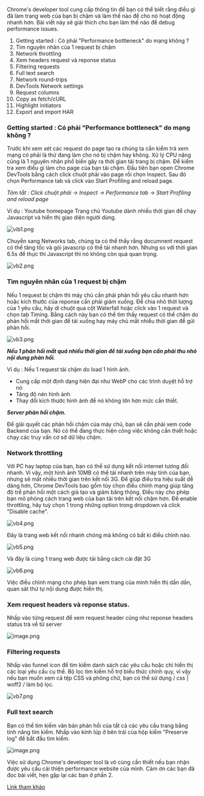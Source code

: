 Chrome's developer tool cung cấp thông tin để bạn có thể biết rằng điều gì đã làm trang web của bạn bị chậm và làm thế nào để cho nó hoạt động nhanh hơn. Bài viết này sẽ giải thích cho bạn làm thế nào để debug performance issues.
1. Getting started : Có phải "Performance bottleneck" do mạng không ?
2. Tìm nguyên nhân của 1 request bị chậm
3. Network throttling
4. Xem headers request và reponse status
5. Filtering requests
6. Full text search
7. Network round-trips
8. DevTools Network settings
9. Request columns
10. Copy as fetch/cURL
11. Highlight initiators
12. Export and import HAR

### Getting started : Có phải "Performance bottleneck" do mạng không ?
Trước khi xem xét các request do page tạo ra chúng ta cần kiểm trả xem mạng có phải là thứ đang làm cho nó bị chậm hay không. Xử lý CPU nặng cũng là 1 nguyên nhân phổ biến gây ra thời gian tải trang bị chậm. 
Để kiểm tra xem điều gì làm cho page của bạn tải chậm. Đầu tiên bạn open Chrome DevTools bằng cách click chuột phải vào page rồi chọn Inspect. Sau đó chọn Performance tab và click vào Start Profiling and reload page.

*Tóm tắt : Click chuột phải -> Inspect -> Performance tab -> Start Profiling and reload page*

Ví dụ : Youtube homepage 
Trang chủ Youtube dành nhiều thời gian để chạy Javascript và hiển thị giao diện người dùng.

![vib1.png](https://images.viblo.asia/bdb7007c-c63c-44b4-a927-22a68f395d34.png)

Chuyển sang Networks tab, chúng ta có thể thấy rằng documnent request có thể  tăng tốc và gói javascrip có thể tải nhanh hơn. Nhưng so với thời gian 6.5s để thực thi Javascript thì nó không còn quá quan trọng.

![vb2.png](https://images.viblo.asia/afb991b5-2eb9-47e8-9c9b-e3a05767a025.png)

### Tìm nguyên nhân của 1 request bị chậm
Nếu 1 request bị chậm thì máy chủ cần phải phản hồi yêu cầu nhanh hơn hoặc kích thước của reponse cần phải giảm xuống. Để chia nhỏ thời lượng của 1 yêu cầu, hãy di chuột qua cột Waterfall hoặc click vào 1 request và chọn tab Timing. Bằng cách này bạn có thể tìm thấy request có thể chậm do phản hồi mất thời gian để tải xuống hay máy chủ mất nhiều thời gian để gửi phản hồi.

![vb3.png](https://images.viblo.asia/8543e518-e018-476d-a248-f93544966beb.png)

***Nếu 1 phản hồi mất quá nhiều thời gian để tải xuống bạn cần phải thu nhỏ nội dung phản hồi.***

Ví dụ : Nếu 1 request tải chậm do load 1 hình ảnh.
* Cung cấp một định dạng hiện đại như WebP cho các trình duyệt hỗ trợ nó
* Tăng độ nén hình ảnh
* Thay đổi kích thước hình ảnh để nó không lớn hơn mức cần thiết.

***Server phản hồi chậm.***

Để giải quyết các phản hồi chậm của máy chủ, bạn sẽ cần phải xem code Backend của bạn. Nó có thể đang thực hiện công việc không cần thiết hoặc chạy các truy vấn cơ sở dữ liệu chậm.

### Network throttling

Với PC hay laptop của bạn, bạn có thể sử dụng kết nối internet tương đối nhanh. Vì vậy, một hình ảnh 10MB có thể tải nhanh trên máy tính của bạn, nhưng sẽ mất nhiều thời gian trên kết nối 3G. 
Để giúp điều tra hiệu suất dễ dàng hơn, Chrome DevTools bao gồm tùy chọn điều chỉnh mạng giúp tăng độ trễ phản hồi một cách giả tạo và giảm băng thông. Điều này cho phép bạn mô phỏng cách trang web của bạn tải trên kết nối chậm hơn.
Để enable throttling, hãy tuỳ chọn 1 trong những option trong dropdown và click "Disable cache".

![vb4.png](https://images.viblo.asia/0d03a031-9975-4c0d-8625-3ca7aea8baf2.png)

Đây là trang web kết nối nhanh chóng mà không có bất kì điều chỉnh nào.

![vb5.png](https://images.viblo.asia/5a5408e2-ee6f-44f4-a38e-5b53109ca7ea.png)

Và đây là cùng 1 trang web được tải bằng cách cài đặt 3G

![vb6.png](https://images.viblo.asia/365b19f9-605c-4877-a4b0-69068109b8dd.png)

Việc điều chỉnh mạng cho phép bạn xem trang của mình hiển thị dần dần, quan sát thứ tự nội dung được hiển thị.

### Xem request headers và reponse status.
Nhấp vào từng request để xem request header cũng như reponse headers status trả về từ server

![image.png](https://images.viblo.asia/7443409b-5ea6-4930-ac44-fc70f112a67f.png)

### Filtering requests

Nhấp vào funnel icon để tìm kiếm danh sách các yêu cầu hoặc chỉ hiển thị các loại yêu cầu cụ thể.
Bộ lọc tìm kiếm hỗ trợ biểu thức chính quy, vì vậy nếu bạn muốn xem cả tệp CSS và phông chữ, bạn có thể sử dụng / css | woff2 / làm bộ lọc.

![vb7.png](https://images.viblo.asia/fe0aabed-d512-4acd-9e5b-9cb623ab3b55.png)
### Full text search 

Bạn có thể tìm kiếm văn bản phản hồi của tất cả các yêu cầu trang bằng tính năng tìm kiếm. Nhấp vào kính lúp ở bên trái của hộp kiểm "Preserve log" để bắt đầu tìm kiếm.

![image.png](https://images.viblo.asia/b9e8f99c-7480-46f6-8c0e-c888ff6170d9.png)

Việc sử dụng Chrome's developer tool là vô cùng cần thiết nếu bạn nhận được yêu cầu cải thiện performance website của mình. Cảm ơn các bạn đã đọc bài viết, hẹn gặp lại các bạn ở phần 2.

[Link tham khảo](https://www.debugbear.com/blog/devtools-network)